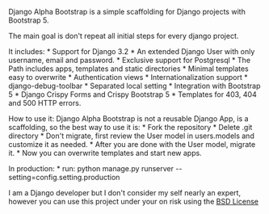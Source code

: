 Django Alpha Bootstrap is a simple scaffolding for Django projects with Bootstrap 5.

The main goal is don't repeat all initial steps for every django project.

It includes:
    * Support for Django 3.2
	* An extended Django User with only username, email and password.
	* Exclusive support for Postgresql
	* The Path includes apps, templates and static directories
	* Minimal templates easy to overwrite
	* Authentication views
	* Internationalization support
	* django-debug-toolbar
	* Separated local setting
	* Integration with Bootstrap 5
	* Django Crispy Forms and Crispy Bootstrap 5
	* Templates for 403, 404 and 500 HTTP errors.

How to use it:
Django Alpha Bootstrap is not a reusable Django App, is a scaffolding, so the best way to use it is:
	* Fork the repository
	* Delete .git directory
	* Don't migrate, first review the User model in users.models and customize it as needed.
	* After you are done with the User model, migrate it.
	* Now you can overwrite templates and start new apps.

In production:
	* run: python manage.py runserver --setting=config.setting.production

I am a Django developer but I don't consider my self nearly an expert,
however you can use this project under your on risk using the [BSD License](https://opensource.org/licenses/BSD-3-Clause)
